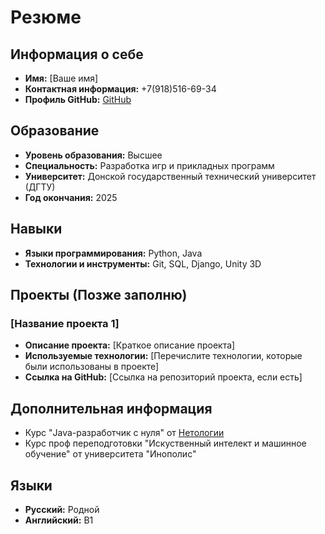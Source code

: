 # Резюме

## Информация о себе
- **Имя:** [Ваше имя]
- **Контактная информация:** +7(918)516-69-34
- **Профиль GitHub:** [GitHub](https://github.com/HighPolyNeko)

## Образование
- **Уровень образования:** Высшее
- **Специальность:** Разработка игр и прикладных программ
- **Университет:** Донской государственный технический университет (ДГТУ)
- **Год окончания:** 2025

## Навыки
- **Языки программирования:** Python, Java
- **Технологии и инструменты:** Git, SQL, Django, Unity 3D

## Проекты (Позже заполню)
### [Название проекта 1]
- **Описание проекта:** [Краткое описание проекта]
- **Используемые технологии:** [Перечислите технологии, которые были использованы в проекте]
- **Ссылка на GitHub:** [Ссылка на репозиторий проекта, если есть]

## Дополнительная информация
- Курс "Java-разработчик с нуля" от [Нетологии](https://netology.ru)
- Курс проф переподготовки "Искуственный интелект и машинное обучение" от университета "Инополис"

## Языки
- **Русский:** Родной
- **Английский:** B1
